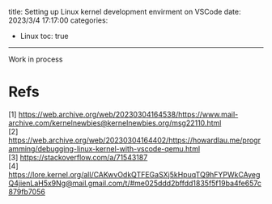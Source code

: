 title: Setting up Linux kernel development envirment on VSCode
date: 2023/3/4 17:17:00
categories:
- Linux
toc: true
---

Work in process

# Refs
[1] https://web.archive.org/web/20230304164538/https://www.mail-archive.com/kernelnewbies@kernelnewbies.org/msg22110.html \
[2] https://web.archive.org/web/20230304164402/https://howardlau.me/programming/debugging-linux-kernel-with-vscode-qemu.html \
[3] https://stackoverflow.com/a/71543187 \
[4] https://lore.kernel.org/all/CAKwvOdkQTFEGaSXj5kHpuqTQ9hFYPWkCAyegQ4jienLaH5x9Ng@mail.gmail.com/t/#me025ddd2bffdd1835f5f19ba4fe657c879fb7056
